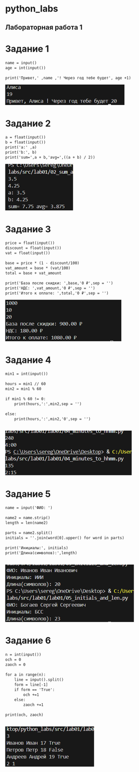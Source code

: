 # python_labs

## Лабораторная работа 1

# Задание 1

```
name = input()
age = int(input())

print('Привет,' ,name ,'! Через год тебе будет', age +1)
```
![Картинка 1](./images/lab01/01.png)

# Задание 2

```
a = float(input())
b = float(input())
print('a:' ,a)
print('b:', b)
print('sum=',a + b,'avg=',((a + b) / 2))
```

![Картинка2](./images/lab01/02.png)

# Задание 3

```
price = float(input())
discount = float(input())
vat = float(input())

base = price * (1 - discount/100)
vat_amount = base * (vat/100)
total = base + vat_amount

print('База после скидки: ',base,'0 ₽',sep = '')
print('НДС: ',vat_amount,'0 ₽',sep = '')
print('Итого к оплате: ',total,'0 ₽',sep = '')
```

![Картинка3](./images/lab01/03.png)

# Задание 4
```
min1 = int(input())

hours = min1 // 60
min2 = min1 % 60

if min1 % 60 != 0:
    print(hours,':',min2,sep = '')

else:
    print(hours,':',min2,'0',sep = '')
    
```

![Картинка4](./images/lab01/04.png)

# Задание 5
```
name = input('ФИО: ')

name2 = name.strip()
length = len(name2)

parts = name2.split()
initials = ''.join(word[0].upper() for word in parts)

print('Инициалы:', initials)
print('Длина(символов):',length)
    
```

![Картинка5](./images/lab01/05.png)

# Задание 6
```
n = int(input())
och = 0
zaoch = 0

for a in range(n):
    line = input().split()
    form = line[-1]
    if form == 'True':
        och +=1 
    else:
        zaoch +=1

print(och, zaoch)
    
```

![Картинка6](./images/lab01/06.png)




